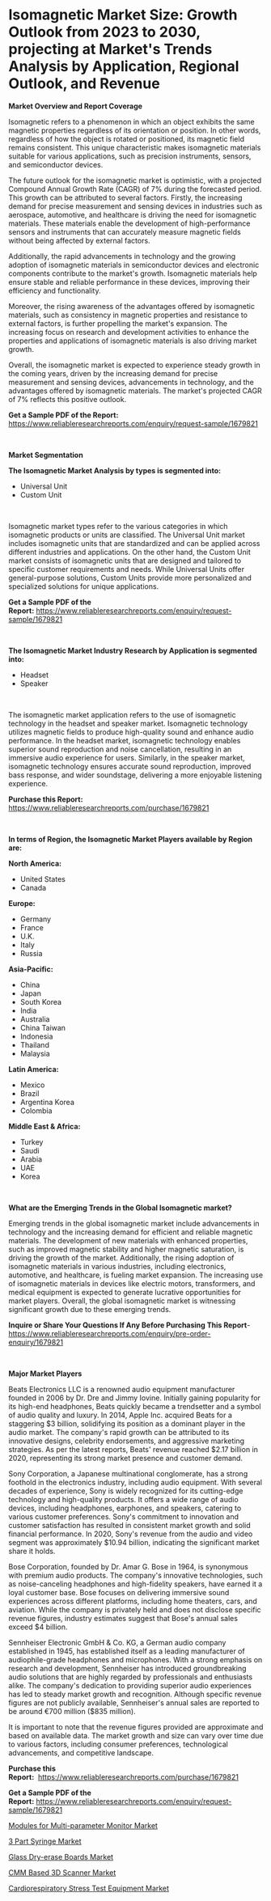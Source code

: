 <p><h1>Isomagnetic Market Size: Growth Outlook from 2023 to 2030, projecting at Market's Trends Analysis by Application, Regional Outlook, and Revenue</h1></p><p><strong>Market Overview and Report Coverage</strong></p>
<p><p>Isomagnetic refers to a phenomenon in which an object exhibits the same magnetic properties regardless of its orientation or position. In other words, regardless of how the object is rotated or positioned, its magnetic field remains consistent. This unique characteristic makes isomagnetic materials suitable for various applications, such as precision instruments, sensors, and semiconductor devices.</p><p>The future outlook for the isomagnetic market is optimistic, with a projected Compound Annual Growth Rate (CAGR) of 7% during the forecasted period. This growth can be attributed to several factors. Firstly, the increasing demand for precise measurement and sensing devices in industries such as aerospace, automotive, and healthcare is driving the need for isomagnetic materials. These materials enable the development of high-performance sensors and instruments that can accurately measure magnetic fields without being affected by external factors.</p><p>Additionally, the rapid advancements in technology and the growing adoption of isomagnetic materials in semiconductor devices and electronic components contribute to the market's growth. Isomagnetic materials help ensure stable and reliable performance in these devices, improving their efficiency and functionality.</p><p>Moreover, the rising awareness of the advantages offered by isomagnetic materials, such as consistency in magnetic properties and resistance to external factors, is further propelling the market's expansion. The increasing focus on research and development activities to enhance the properties and applications of isomagnetic materials is also driving market growth.</p><p>Overall, the isomagnetic market is expected to experience steady growth in the coming years, driven by the increasing demand for precise measurement and sensing devices, advancements in technology, and the advantages offered by isomagnetic materials. The market's projected CAGR of 7% reflects this positive outlook.</p></p>
<p><strong>Get a Sample PDF of the Report:</strong> <a href="https://www.reliableresearchreports.com/enquiry/request-sample/1679821">https://www.reliableresearchreports.com/enquiry/request-sample/1679821</a></p>
<p>&nbsp;</p>
<p><strong>Market Segmentation</strong></p>
<p><strong>The Isomagnetic Market Analysis by types is segmented into:</strong></p>
<p><ul><li>Universal Unit</li><li>Custom Unit</li></ul></p>
<p>&nbsp;</p>
<p><p>Isomagnetic market types refer to the various categories in which isomagnetic products or units are classified. The Universal Unit market includes isomagnetic units that are standardized and can be applied across different industries and applications. On the other hand, the Custom Unit market consists of isomagnetic units that are designed and tailored to specific customer requirements and needs. While Universal Units offer general-purpose solutions, Custom Units provide more personalized and specialized solutions for unique applications.</p></p>
<p><strong>Get a Sample PDF of the Report:</strong>&nbsp;<a href="https://www.reliableresearchreports.com/enquiry/request-sample/1679821">https://www.reliableresearchreports.com/enquiry/request-sample/1679821</a></p>
<p>&nbsp;</p>
<p><strong>The Isomagnetic Market Industry Research by Application is segmented into:</strong></p>
<p><ul><li>Headset</li><li>Speaker</li></ul></p>
<p>&nbsp;</p>
<p><p>The isomagnetic market application refers to the use of isomagnetic technology in the headset and speaker market. Isomagnetic technology utilizes magnetic fields to produce high-quality sound and enhance audio performance. In the headset market, isomagnetic technology enables superior sound reproduction and noise cancellation, resulting in an immersive audio experience for users. Similarly, in the speaker market, isomagnetic technology ensures accurate sound reproduction, improved bass response, and wider soundstage, delivering a more enjoyable listening experience.</p></p>
<p><strong>Purchase this Report:</strong>&nbsp; <a href="https://www.reliableresearchreports.com/purchase/1679821">https://www.reliableresearchreports.com/purchase/1679821</a></p>
<p>&nbsp;</p>
<p><strong>In terms of Region, the Isomagnetic Market Players available by Region are:</strong></p>
<p>
    <p> <strong> North America: </strong>
        <ul>
            <li>United States</li>
            <li>Canada</li>
        </ul>
        </p> 
    <p> <strong> Europe: </strong>
        <ul>
            <li>Germany</li>
            <li>France</li>
            <li>U.K.</li>
            <li>Italy</li>
            <li>Russia</li>
        </ul>
        </p> 
    <p> <strong> Asia-Pacific: </strong>
        <ul>
            <li>China</li>
            <li>Japan</li>
            <li>South Korea</li>
            <li>India</li>
            <li>Australia</li>
            <li>China Taiwan</li>
            <li>Indonesia</li>
            <li>Thailand</li>
            <li>Malaysia</li>
        </ul>
        </p> 
    <p> <strong> Latin America: </strong>
        <ul>
            <li>Mexico</li>
            <li>Brazil</li>
            <li>Argentina Korea</li>
            <li>Colombia</li>
        </ul>
        </p> 
    <p> <strong> Middle East & Africa: </strong>
        <ul>
            <li>Turkey</li>
            <li>Saudi</li>
            <li>Arabia</li>
            <li>UAE</li>
            <li>Korea</li>
        </ul>
    </p>
    </p>
<p>&nbsp;</p>
<p><strong>What are the Emerging Trends in the Global Isomagnetic market?</strong></p>
<p><p>Emerging trends in the global isomagnetic market include advancements in technology and the increasing demand for efficient and reliable magnetic materials. The development of new materials with enhanced properties, such as improved magnetic stability and higher magnetic saturation, is driving the growth of the market. Additionally, the rising adoption of isomagnetic materials in various industries, including electronics, automotive, and healthcare, is fueling market expansion. The increasing use of isomagnetic materials in devices like electric motors, transformers, and medical equipment is expected to generate lucrative opportunities for market players. Overall, the global isomagnetic market is witnessing significant growth due to these emerging trends.</p></p>
<p><strong>Inquire or Share Your Questions If Any Before Purchasing This Report</strong>- <a href="https://www.reliableresearchreports.com/enquiry/pre-order-enquiry/1679821">https://www.reliableresearchreports.com/enquiry/pre-order-enquiry/1679821</a></p>
<p>&nbsp;</p>
<p><strong>Major Market Players</strong></p>
<p><p>Beats Electronics LLC is a renowned audio equipment manufacturer founded in 2006 by Dr. Dre and Jimmy Iovine. Initially gaining popularity for its high-end headphones, Beats quickly became a trendsetter and a symbol of audio quality and luxury. In 2014, Apple Inc. acquired Beats for a staggering $3 billion, solidifying its position as a dominant player in the audio market. The company's rapid growth can be attributed to its innovative designs, celebrity endorsements, and aggressive marketing strategies. As per the latest reports, Beats' revenue reached $2.17 billion in 2020, representing its strong market presence and customer demand.</p><p>Sony Corporation, a Japanese multinational conglomerate, has a strong foothold in the electronics industry, including audio equipment. With several decades of experience, Sony is widely recognized for its cutting-edge technology and high-quality products. It offers a wide range of audio devices, including headphones, earphones, and speakers, catering to various customer preferences. Sony's commitment to innovation and customer satisfaction has resulted in consistent market growth and solid financial performance. In 2020, Sony's revenue from the audio and video segment was approximately $10.94 billion, indicating the significant market share it holds.</p><p>Bose Corporation, founded by Dr. Amar G. Bose in 1964, is synonymous with premium audio products. The company's innovative technologies, such as noise-canceling headphones and high-fidelity speakers, have earned it a loyal customer base. Bose focuses on delivering immersive sound experiences across different platforms, including home theaters, cars, and aviation. While the company is privately held and does not disclose specific revenue figures, industry estimates suggest that Bose's annual sales exceed $4 billion.</p><p>Sennheiser Electronic GmbH & Co. KG, a German audio company established in 1945, has established itself as a leading manufacturer of audiophile-grade headphones and microphones. With a strong emphasis on research and development, Sennheiser has introduced groundbreaking audio solutions that are highly regarded by professionals and enthusiasts alike. The company's dedication to providing superior audio experiences has led to steady market growth and recognition. Although specific revenue figures are not publicly available, Sennheiser's annual sales are reported to be around €700 million ($835 million).</p><p>It is important to note that the revenue figures provided are approximate and based on available data. The market growth and size can vary over time due to various factors, including consumer preferences, technological advancements, and competitive landscape.</p></p>
<p><strong>Purchase this Report:</strong>&nbsp;&nbsp;<a href="https://www.reliableresearchreports.com/purchase/1679821">https://www.reliableresearchreports.com/purchase/1679821</a></p>
<p></p>
<p><strong>Get a Sample PDF of the Report:</strong>&nbsp;<a href="https://www.reliableresearchreports.com/enquiry/request-sample/1679821">https://www.reliableresearchreports.com/enquiry/request-sample/1679821</a></p>
<p><p><a href="https://www.linkedin.com/pulse/modules-multi-parameter-monitor-market-share-amp-new-trends-xkdqf/">Modules for Multi-parameter Monitor Market</a></p><p><a href="https://github.com/Chiragrp23/Market-Research-Report-List-1/blob/main/3-part-syringe-market.md">3 Part Syringe Market</a></p><p><a href="https://medium.com/@ravenrussel2023/glass-dry-erase-boards-market-size-market-outlook-and-market-forecast-2023-to-2030-d1bde8d69f99">Glass Dry-erase Boards Market</a></p><p><a href="https://issuu.com/reportprime-2/docs/cmm-based-3d-scanner-market-size-2030.pptx?fr=xKAE9_zU1NQ">CMM Based 3D Scanner Market</a></p><p><a href="https://www.linkedin.com/pulse/cardiorespiratory-stress-test-equipment-market-share-amp-pjv0f/">Cardiorespiratory Stress Test Equipment Market</a></p></p>